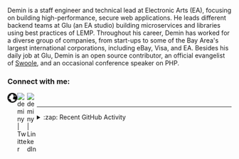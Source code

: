 Demin is a staff engineer and technical lead at Electronic Arts (EA), focusing on building high-performance, secure web applications. He leads different backend teams at Glu (an EA studio) building microservices and libraries using best practices of LEMP. Throughout his career, Demin has worked for a diverse group of companies, from start-ups to some of the Bay Area's largest international corporations, including eBay, Visa, and EA. Besides his daily job at Glu, Demin is an open source contributor, an official evangelist of [Swoole](https://github.com/swoole/swoole-src), and an occasional conference speaker on PHP.

### Connect with me:

[<img align="left" alt="https://deminy.in" width="22px" src="https://raw.githubusercontent.com/iconic/open-iconic/master/svg/globe.svg" />][website]
[<img align="left" alt="deminy | Twitter" width="22px" src="https://cdn.jsdelivr.net/npm/simple-icons@v3/icons/twitter.svg" />][twitter]
[<img align="left" alt="deminy | LinkedIn" width="22px" src="https://cdn.jsdelivr.net/npm/simple-icons@v3/icons/linkedin.svg" />][linkedin]

<br />

[website]: https://deminy.in
[linkedin]: https://www.linkedin.com/in/deminy
[twitter]: https://twitter.com/deminy

---

<details>
  <summary>:zap: Recent GitHub Activity</summary>

<!--START_SECTION:activity-->
1. 🗣 Commented on [#4839](https://github.com/swoole/swoole-src/issues/4839) in [swoole/swoole-src](https://github.com/swoole/swoole-src)
2. 🗣 Commented on [#4839](https://github.com/swoole/swoole-src/issues/4839) in [swoole/swoole-src](https://github.com/swoole/swoole-src)
3. ❗️ Closed issue [#4542](https://github.com/swoole/swoole-src/issues/4542) in [swoole/swoole-src](https://github.com/swoole/swoole-src)
4. 🗣 Commented on [#4542](https://github.com/swoole/swoole-src/issues/4542) in [swoole/swoole-src](https://github.com/swoole/swoole-src)
5. 🗣 Commented on [#4829](https://github.com/swoole/swoole-src/issues/4829) in [swoole/swoole-src](https://github.com/swoole/swoole-src)
<!--END_SECTION:activity-->

</details>
